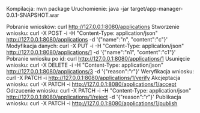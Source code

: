 Kompilacja: mvn package
Uruchomienie: java -jar target/app-manager-0.0.1-SNAPSHOT.war

Pobranie wniosków: curl http://127.0.0.1:8080/applications
Stworzenie wniosku: curl -X POST -i -H "Content-Type: application/json" http://127.0.0.1:8080/applications -d '{"name":"n", "content":"c"}'
Modyfikacja danych: curl -X PUT -i -H "Content-Type: application/json" http://127.0.0.1:8080/applications/1 -d '{"name":"n1", "content":"c1"}'
Pobranie wniosku po id: curl http://127.0.0.1:8080/applications/1
Usunięcie wniosku: curl -X DELETE -i -H "Content-Type: application/json" http://127.0.0.1:8080/applications/3 -d '{"reason":"r"}'
Weryfikacja wniosku: curl -X PATCH -i http://127.0.0.1:8080/applications/1/verify
Akcjeptacja wniosku: curl -X PATCH -i http://127.0.0.1:8080/applications/1/accept
Odrzucenie wniosku: curl -X PATCH -i -H "Content-Type: application/json" http://127.0.0.1:8080/applications/1/reject -d '{"reason":"r"}'
Publikacja wniosku: curl -X PATCH -i http://127.0.0.1:8080/applications/1/publish